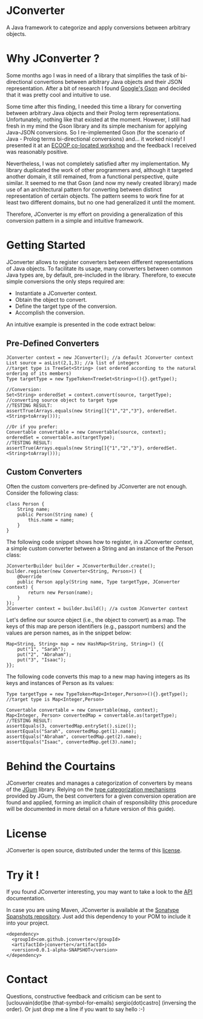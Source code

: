 JConverter
==========

A Java framework to categorize and apply conversions between arbitrary objects.

Why JConverter ?
================

Some months ago I was in need of a library that simplifies the task of bi-directional convertions between arbitrary Java objects and their JSON representation.
After a bit of research I found [Google's Gson](https://code.google.com/p/google-gson/ "Google's Gson") and decided that it was pretty cool and intuitive to use.

Some time after this finding, I needed this time a library for converting between arbitrary Java objects and their Prolog term representations. Unfortunately, nothing like that existed at the moment. However, I still had fresh in my mind the Gson library and its simple mechanism for applying Java-JSON conversions. So I re-implemented Gson (for the scenario of Java - Prolog terms bi-directional conversions) and... it worked nicely! 
I presented it at an [ECOOP co-located workshop](http://wasdett.org/2013/ "WASDeTT") and the feedback I received was reasonably positive.

Nevertheless, I was not completely satisfied after my implementation. My library duplicated the work of other programmers and, although it targeted another domain, it still remained, from a functional perspective, quite similar.
It seemed to me that Gson (and now my newly created library) made use of an architectural pattern for converting between distinct representation of certain objects. The pattern seems to work fine for at least two different domains, but no one had generalized it until the moment.

Therefore, JConverter is my effort on providing a generalization of this conversion pattern in a simple and intuitive framework.




Getting Started
===============

JConverter allows to register converters between different representations of Java objects.
To facilitate its usage, many converters between common Java types are, by default, pre-included in the library.
Therefore, to execute simple conversions the only steps required are:

- Instantiate a JConverter context.
- Obtain the object to convert.
- Define the target type of the conversion.
- Accomplish the conversion.


An intuitive example is presented in the code extract below:

Pre-Defined Converters
----------------------

    JConverter context = new JConverter(); //a default JConverter context
    List source = asList(2,1,3); //a list of integers
    //target type is TreeSet<String> (set ordered according to the natural ordering of its members)
    Type targetType = new TypeToken<TreeSet<String>>(){}.getType(); 
    
    //Conversion:
    Set<String> orderedSet = context.convert(source, targetType); //converting source object to target type
    //TESTING RESULT:
    assertTrue(Arrays.equals(new String[]{"1","2","3"}, orderedSet.<String>toArray()));
    
    //Or if you prefer:
    Convertable convertable = new Convertable(source, context);
    orderedSet = convertable.as(targetType);
    //TESTING RESULT:
    assertTrue(Arrays.equals(new String[]{"1","2","3"}, orderedSet.<String>toArray()));
		
		

Custom Converters
----------------------		

Often the custom converters pre-defined by JConverter are not enough. Consider the following class:
	
    class Person {
    	String name;
    	public Person(String name) {
    		this.name = name;
    	}
    }

The following code snippet shows how to register, in a JConverter context, a simple custom converter between a String and an instance of the Person class:
		
    JConverterBuilder builder = JConverterBuilder.create();
    builder.register(new Converter<String, Person>() {
    	@Override
    	public Person apply(String name, Type targetType, JConverter context) {
    		return new Person(name);
    	}
    });
    JConverter context = builder.build(); //a custom JConverter context

Let's define our source object (i.e., the object to convert) as a map. The keys of this map are person identifiers (e.g., passport numbers) and the values are person names, as in the snippet below:
    
    
    Map<String, String> map = new HashMap<String, String>() {{
    	put("1", "Sarah");
    	put("2", "Abraham");
    	put("3", "Isaac");
    }};
    
The following code converts this map to a new map having integers as its keys and instances of Person as its values:

    Type targetType = new TypeToken<Map<Integer,Person>>(){}.getType(); //target type is Map<Integer,Person>
		
    Convertable convertable = new Convertable(map, context);
    Map<Integer, Person> convertedMap = convertable.as(targetType);
    //TESTING RESULT:
    assertEquals(3, convertedMap.entrySet().size());
    assertEquals("Sarah", convertedMap.get(1).name);
    assertEquals("Abraham", convertedMap.get(2).name);
    assertEquals("Isaac", convertedMap.get(3).name);


Behind the Courtains
====================

JConverter creates and manages a categorization of converters by means of the [JGum](https://github.com/jgum/jgum "JGum library") library.
Relying on the [type categorization mechanisms](http://jgum.github.com/tutorial/ "JGum tutorial") provided by JGum, the best converters for a given conversion operation are found and applied, forming an implicit chain of responsibility (this procedure will be documented in more detail on a future version of this guide).



License
=======
JConverter is open source, distributed under the terms of this [license](LICENSE.txt).


Try it !
=============

If you found JConverter interesting, you may want to take a look to the [API](http://jconverter.github.com/apidocs/ "API documentation ") documentation.

In case you are using Maven, JConverter is available at the [Sonatype Spanshots repository](https://oss.sonatype.org/index.html#nexus-search;quick~jconverter "Sonatype Spanshots repository"). Just add this dependency to your POM to include it into your project.





    <dependency>
      <groupId>com.github.jconverter</groupId>
      <artifactId>jconverter</artifactId>
      <version>0.0.1-alpha-SNAPSHOT</version>
    </dependency>



Contact
=======

Questions, constructive feedback and criticism can be sent to \[uclouvain(dot)be (that-symbol-for-emails) sergio(dot)castro\] (inversing the order).
Or just drop me a line if you want to say hello :-)
